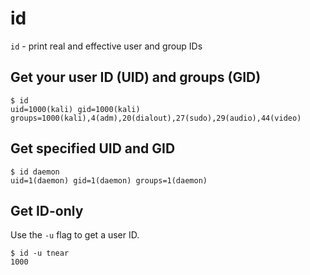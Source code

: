 # id

`id` - print real and effective user and group IDs

## Get your user ID (UID) and groups (GID)
```
$ id
uid=1000(kali) gid=1000(kali) groups=1000(kali),4(adm),20(dialout),27(sudo),29(audio),44(video)
```

## Get specified UID and GID
```
$ id daemon
uid=1(daemon) gid=1(daemon) groups=1(daemon)
```

## Get ID-only
Use the `-u`  flag to get a user ID.
```
$ id -u tnear
1000
```
